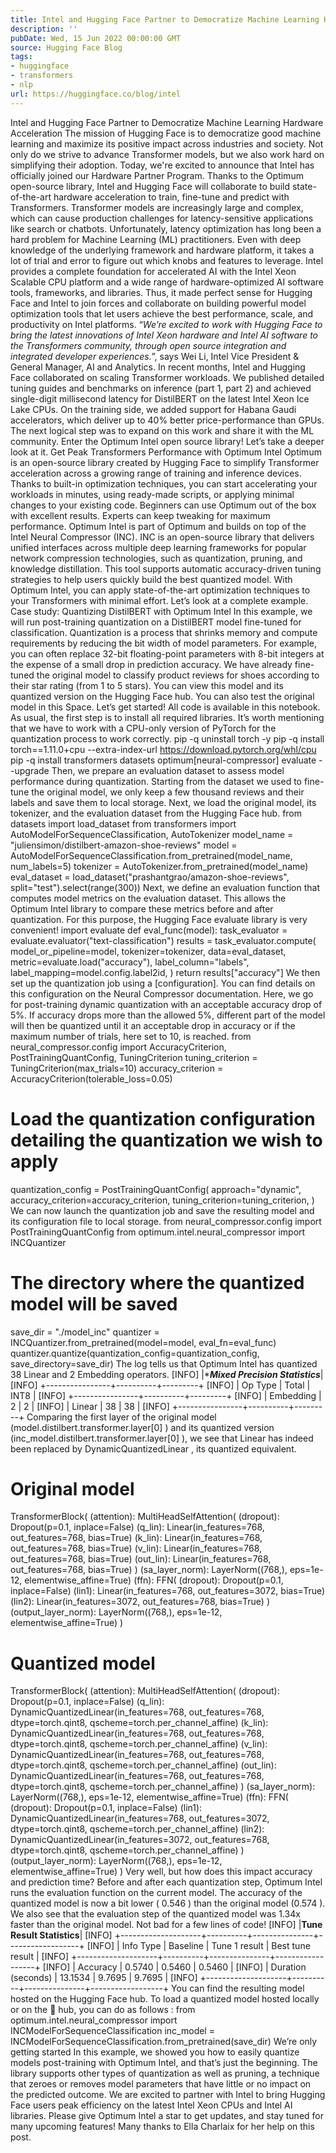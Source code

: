 ```yaml
---
title: Intel and Hugging Face Partner to Democratize Machine Learning Hardware Acceleration
description: ''
pubDate: Wed, 15 Jun 2022 00:00:00 GMT
source: Hugging Face Blog
tags:
- huggingface
- transformers
- nlp
url: https://huggingface.co/blog/intel
---
```


Intel and Hugging Face Partner to Democratize Machine Learning Hardware Acceleration
The mission of Hugging Face is to democratize good machine learning and maximize its positive impact across industries and society. Not only do we strive to advance Transformer models, but we also work hard on simplifying their adoption.
Today, we're excited to announce that Intel has officially joined our Hardware Partner Program. Thanks to the Optimum open-source library, Intel and Hugging Face will collaborate to build state-of-the-art hardware acceleration to train, fine-tune and predict with Transformers.
Transformer models are increasingly large and complex, which can cause production challenges for latency-sensitive applications like search or chatbots. Unfortunately, latency optimization has long been a hard problem for Machine Learning (ML) practitioners. Even with deep knowledge of the underlying framework and hardware platform, it takes a lot of trial and error to figure out which knobs and features to leverage.
Intel provides a complete foundation for accelerated AI with the Intel Xeon Scalable CPU platform and a wide range of hardware-optimized AI software tools, frameworks, and libraries. Thus, it made perfect sense for Hugging Face and Intel to join forces and collaborate on building powerful model optimization tools that let users achieve the best performance, scale, and productivity on Intel platforms.
“*We’re excited to work with Hugging Face to bring the latest innovations of Intel Xeon hardware and Intel AI software to the Transformers community, through open source integration and integrated developer experiences.*”, says Wei Li, Intel Vice President & General Manager, AI and Analytics.
In recent months, Intel and Hugging Face collaborated on scaling Transformer workloads. We published detailed tuning guides and benchmarks on inference (part 1, part 2) and achieved single-digit millisecond latency for DistilBERT on the latest Intel Xeon Ice Lake CPUs. On the training side, we added support for Habana Gaudi accelerators, which deliver up to 40% better price-performance than GPUs.
The next logical step was to expand on this work and share it with the ML community. Enter the Optimum Intel open source library! Let’s take a deeper look at it.
Get Peak Transformers Performance with Optimum Intel
Optimum is an open-source library created by Hugging Face to simplify Transformer acceleration across a growing range of training and inference devices. Thanks to built-in optimization techniques, you can start accelerating your workloads in minutes, using ready-made scripts, or applying minimal changes to your existing code. Beginners can use Optimum out of the box with excellent results. Experts can keep tweaking for maximum performance.
Optimum Intel is part of Optimum and builds on top of the Intel Neural Compressor (INC). INC is an open-source library that delivers unified interfaces across multiple deep learning frameworks for popular network compression technologies, such as quantization, pruning, and knowledge distillation. This tool supports automatic accuracy-driven tuning strategies to help users quickly build the best quantized model.
With Optimum Intel, you can apply state-of-the-art optimization techniques to your Transformers with minimal effort. Let’s look at a complete example.
Case study: Quantizing DistilBERT with Optimum Intel
In this example, we will run post-training quantization on a DistilBERT model fine-tuned for classification. Quantization is a process that shrinks memory and compute requirements by reducing the bit width of model parameters. For example, you can often replace 32-bit floating-point parameters with 8-bit integers at the expense of a small drop in prediction accuracy.
We have already fine-tuned the original model to classify product reviews for shoes according to their star rating (from 1 to 5 stars). You can view this model and its quantized version on the Hugging Face hub. You can also test the original model in this Space.
Let’s get started! All code is available in this notebook.
As usual, the first step is to install all required libraries. It’s worth mentioning that we have to work with a CPU-only version of PyTorch for the quantization process to work correctly.
pip -q uninstall torch -y
pip -q install torch==1.11.0+cpu --extra-index-url https://download.pytorch.org/whl/cpu
pip -q install transformers datasets optimum[neural-compressor] evaluate --upgrade
Then, we prepare an evaluation dataset to assess model performance during quantization. Starting from the dataset we used to fine-tune the original model, we only keep a few thousand reviews and their labels and save them to local storage.
Next, we load the original model, its tokenizer, and the evaluation dataset from the Hugging Face hub.
from datasets import load_dataset
from transformers import AutoModelForSequenceClassification, AutoTokenizer
model_name = "juliensimon/distilbert-amazon-shoe-reviews"
model = AutoModelForSequenceClassification.from_pretrained(model_name, num_labels=5)
tokenizer = AutoTokenizer.from_pretrained(model_name)
eval_dataset = load_dataset("prashantgrao/amazon-shoe-reviews", split="test").select(range(300))
Next, we define an evaluation function that computes model metrics on the evaluation dataset. This allows the Optimum Intel library to compare these metrics before and after quantization. For this purpose, the Hugging Face evaluate library is very convenient!
import evaluate
def eval_func(model):
task_evaluator = evaluate.evaluator("text-classification")
results = task_evaluator.compute(
model_or_pipeline=model,
tokenizer=tokenizer,
data=eval_dataset,
metric=evaluate.load("accuracy"),
label_column="labels",
label_mapping=model.config.label2id,
)
return results["accuracy"]
We then set up the quantization job using a [configuration]. You can find details on this configuration on the Neural Compressor documentation. Here, we go for post-training dynamic quantization with an acceptable accuracy drop of 5%. If accuracy drops more than the allowed 5%, different part of the model will then be quantized until it an acceptable drop in accuracy or if the maximum number of trials, here set to 10, is reached.
from neural_compressor.config import AccuracyCriterion, PostTrainingQuantConfig, TuningCriterion
tuning_criterion = TuningCriterion(max_trials=10)
accuracy_criterion = AccuracyCriterion(tolerable_loss=0.05)
# Load the quantization configuration detailing the quantization we wish to apply
quantization_config = PostTrainingQuantConfig(
approach="dynamic",
accuracy_criterion=accuracy_criterion,
tuning_criterion=tuning_criterion,
)
We can now launch the quantization job and save the resulting model and its configuration file to local storage.
from neural_compressor.config import PostTrainingQuantConfig
from optimum.intel.neural_compressor import INCQuantizer
# The directory where the quantized model will be saved
save_dir = "./model_inc"
quantizer = INCQuantizer.from_pretrained(model=model, eval_fn=eval_func)
quantizer.quantize(quantization_config=quantization_config, save_directory=save_dir)
The log tells us that Optimum Intel has quantized 38 Linear
and 2 Embedding
operators.
[INFO] |******Mixed Precision Statistics*****|
[INFO] +----------------+----------+---------+
[INFO] | Op Type | Total | INT8 |
[INFO] +----------------+----------+---------+
[INFO] | Embedding | 2 | 2 |
[INFO] | Linear | 38 | 38 |
[INFO] +----------------+----------+---------+
Comparing the first layer of the original model (model.distilbert.transformer.layer[0]
) and its quantized version (inc_model.distilbert.transformer.layer[0]
), we see that Linear
has indeed been replaced by DynamicQuantizedLinear
, its quantized equivalent.
# Original model
TransformerBlock(
(attention): MultiHeadSelfAttention(
(dropout): Dropout(p=0.1, inplace=False)
(q_lin): Linear(in_features=768, out_features=768, bias=True)
(k_lin): Linear(in_features=768, out_features=768, bias=True)
(v_lin): Linear(in_features=768, out_features=768, bias=True)
(out_lin): Linear(in_features=768, out_features=768, bias=True)
)
(sa_layer_norm): LayerNorm((768,), eps=1e-12, elementwise_affine=True)
(ffn): FFN(
(dropout): Dropout(p=0.1, inplace=False)
(lin1): Linear(in_features=768, out_features=3072, bias=True)
(lin2): Linear(in_features=3072, out_features=768, bias=True)
)
(output_layer_norm): LayerNorm((768,), eps=1e-12, elementwise_affine=True)
)
# Quantized model
TransformerBlock(
(attention): MultiHeadSelfAttention(
(dropout): Dropout(p=0.1, inplace=False)
(q_lin): DynamicQuantizedLinear(in_features=768, out_features=768, dtype=torch.qint8, qscheme=torch.per_channel_affine)
(k_lin): DynamicQuantizedLinear(in_features=768, out_features=768, dtype=torch.qint8, qscheme=torch.per_channel_affine)
(v_lin): DynamicQuantizedLinear(in_features=768, out_features=768, dtype=torch.qint8, qscheme=torch.per_channel_affine)
(out_lin): DynamicQuantizedLinear(in_features=768, out_features=768, dtype=torch.qint8, qscheme=torch.per_channel_affine)
)
(sa_layer_norm): LayerNorm((768,), eps=1e-12, elementwise_affine=True)
(ffn): FFN(
(dropout): Dropout(p=0.1, inplace=False)
(lin1): DynamicQuantizedLinear(in_features=768, out_features=3072, dtype=torch.qint8, qscheme=torch.per_channel_affine)
(lin2): DynamicQuantizedLinear(in_features=3072, out_features=768, dtype=torch.qint8, qscheme=torch.per_channel_affine)
)
(output_layer_norm): LayerNorm((768,), eps=1e-12, elementwise_affine=True)
)
Very well, but how does this impact accuracy and prediction time?
Before and after each quantization step, Optimum Intel runs the evaluation function on the current model. The accuracy of the quantized model is now a bit lower ( 0.546
) than the original model (0.574
). We also see that the evaluation step of the quantized model was 1.34x faster than the original model. Not bad for a few lines of code!
[INFO] |**********************Tune Result Statistics**********************|
[INFO] +--------------------+----------+---------------+------------------+
[INFO] | Info Type | Baseline | Tune 1 result | Best tune result |
[INFO] +--------------------+----------+---------------+------------------+
[INFO] | Accuracy | 0.5740 | 0.5460 | 0.5460 |
[INFO] | Duration (seconds) | 13.1534 | 9.7695 | 9.7695 |
[INFO] +--------------------+----------+---------------+------------------+
You can find the resulting model hosted on the Hugging Face hub. To load a quantized model hosted locally or on the 🤗 hub, you can do as follows :
from optimum.intel.neural_compressor import INCModelForSequenceClassification
inc_model = INCModelForSequenceClassification.from_pretrained(save_dir)
We’re only getting started
In this example, we showed you how to easily quantize models post-training with Optimum Intel, and that’s just the beginning. The library supports other types of quantization as well as pruning, a technique that zeroes or removes model parameters that have little or no impact on the predicted outcome.
We are excited to partner with Intel to bring Hugging Face users peak efficiency on the latest Intel Xeon CPUs and Intel AI libraries. Please give Optimum Intel a star to get updates, and stay tuned for many upcoming features!
Many thanks to Ella Charlaix for her help on this post.
